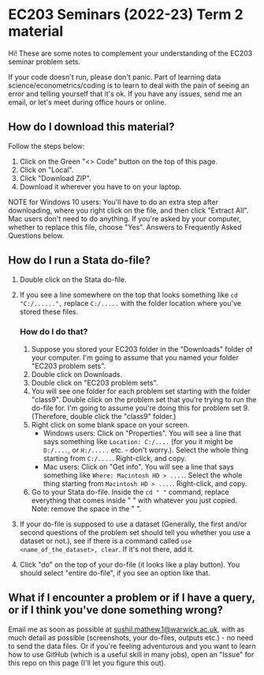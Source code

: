 # EC203 Seminars (2022-23) Term 2 material

Hi! These are some notes to complement your understanding of the EC203 seminar problem sets. 

If your code doesn't run, please don't panic. Part of learning data science/econometrics/coding is to learn to deal with the pain of seeing an error and telling yourself that it's ok. If you have any issues, send me an email, or let's meet during office hours or online.

## How do I download this material?

Follow the steps below:

1. Click on the Green "<> Code" button on the top of this page. 
2. Click on "Local". 
3. Click "Download ZIP". 
4. Download it wherever you have to on your laptop. 

NOTE for Windows 10 users: You'll have to do an extra step after downloading, where you right click on the file, and then click "Extract All". Mac users don't need to do anything. 
If you're asked by your computer, whether to replace this file, choose "Yes".
Answers to Frequently Asked Questions below.

## How do I run a Stata do-file?

1. Double click on the Stata do-file.
2. If you see a line somewhere on the top that looks something like `cd "C:/......",` replace `C:/.....` with the folder location where you've stored these files.
    ### How do I do that?

    1. Suppose you stored your EC203 folder in the "Downloads" folder of your computer. I'm going to assume that you named your folder "EC203 problem sets". 
    2. Double click on Downloads. 
    3. Double click on "EC203 problem sets". 
    4. You will see one folder for each problem set starting with the folder "class9". Double click on the problem set that you're trying to run the do-file for. I'm going to assume you're doing this for problem set 9. (Therefore, double click the "class9" folder.)
    5. Right click on some blank space on your screen.
        + Windows users: Click on "Properties". You will see a line that says something like `Location: C:/....` (for you it might be `D:/....`, or `H:/.....` etc. - don't worry.). Select the whole thing starting from `C:/....`. Right-click, and copy.
        + Mac users: Click on "Get info". You will see a line that says something like `Where: Macintosh HD > ....`. Select the whole thing starting from `Macintosh HD > ....`. Right-click, and copy.
    6. Go to your Stata do-file. Inside the `cd " "` command, replace everything that comes inside " " with whatever you just copied. Note: remove the space in the " ".

3. If your do-file is supposed to use a dataset (Generally, the first and/or second questions of the problem set should tell you whether you use a dataset or not.), see if there is a command called `use <name_of_the_dataset>, clear`. If it's not there, add it.
4. Click "do" on the top of your do-file (it looks like a play button). You should select "entire do-file", if you see an option like that.



## What if I encounter a problem or if I have a query, or if I think you've done something wrong?
Email me as soon as possible at [sushil.mathew.1@warwick.ac.uk](mailto:sushil.mathew.1@warwick.ac.uk), with as much detail as possible (screenshots, your do-files, outputs etc.) - no need to send the data files. Or if you're feeling adventurous and you want to learn how to use GitHub (which is a useful skill in many jobs), open an "Issue" for this repo on this page (I'll let you figure this out).
